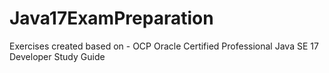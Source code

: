 # Java17ExamPreparation  
Exercises created based on - OCP Oracle Certified Professional Java SE 17 Developer Study Guide 

